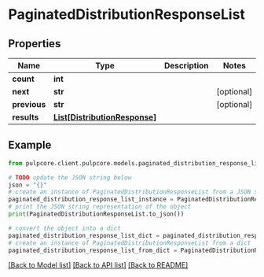 # PaginatedDistributionResponseList


## Properties

Name | Type | Description | Notes
------------ | ------------- | ------------- | -------------
**count** | **int** |  | 
**next** | **str** |  | [optional] 
**previous** | **str** |  | [optional] 
**results** | [**List[DistributionResponse]**](DistributionResponse.md) |  | 

## Example

```python
from pulpcore.client.pulpcore.models.paginated_distribution_response_list import PaginatedDistributionResponseList

# TODO update the JSON string below
json = "{}"
# create an instance of PaginatedDistributionResponseList from a JSON string
paginated_distribution_response_list_instance = PaginatedDistributionResponseList.from_json(json)
# print the JSON string representation of the object
print(PaginatedDistributionResponseList.to_json())

# convert the object into a dict
paginated_distribution_response_list_dict = paginated_distribution_response_list_instance.to_dict()
# create an instance of PaginatedDistributionResponseList from a dict
paginated_distribution_response_list_from_dict = PaginatedDistributionResponseList.from_dict(paginated_distribution_response_list_dict)
```
[[Back to Model list]](../README.md#documentation-for-models) [[Back to API list]](../README.md#documentation-for-api-endpoints) [[Back to README]](../README.md)



